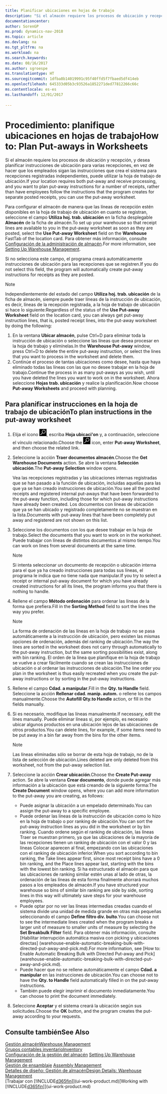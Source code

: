 ```yaml
---
title: Planificar ubicaciones en hojas de trabajo
description: "Si el almacén requiere los procesos de ubicación y recepción, y desea planificar instrucciones de ubicación para varias recepciones, en vez de hacer que los empleados sigan las instrucciones que crea el sistema para recepciones registradas independientes, puede utilizar la hoja de trabajo de ubicación."
documentationcenter: 
author: SorenGP
ms.prod: dynamics-nav-2018
ms.topic: article
ms.devlang: na
ms.tgt_pltfrm: na
ms.workload: na
ms.search.keywords: 
ms.date: 08/16/2017
ms.author: sgroespe
ms.translationtype: HT
ms.sourcegitcommit: 1dfba8b14019991c95f40ffd5f7fbaed5df414eb
ms.openlocfilehash: 645333d05b3c93526a1852271ded77812266c66c
ms.contentlocale: es-es
ms.lasthandoff: 12/01/2017

---
```

# <a name="how-to-plan-put-aways-in-worksheets"></a><span data-ttu-id="e48ef-103">Procedimiento: planifique ubicaciones en hojas de trabajo</span><span class="sxs-lookup"><span data-stu-id="e48ef-103">How to: Plan Put-aways in Worksheets</span></span>
<span data-ttu-id="e48ef-104">Si el almacén requiere los procesos de ubicación y recepción, y desea planificar instrucciones de ubicación para varias recepciones, en vez de hacer que los empleados sigan las instrucciones que crea el sistema para recepciones registradas independientes, puede utilizar la hoja de trabajo de ubicación.</span><span class="sxs-lookup"><span data-stu-id="e48ef-104">If your location requires both put-away and receive processing, and you want to plan put-away instructions for a number of receipts, rather than have employees follow the instructions that the program creates for separate posted receipts, you can use the put-away worksheet.</span></span>  

<span data-ttu-id="e48ef-105">Para configurar el almacén de manera que las líneas de recepción estén disponibles en la hoja de trabajo de ubicación en cuanto se registran, seleccione el campo **Utiliza hoj. trab. ubicación** en la ficha desplegable **Almacén** de la ficha de almacén.</span><span class="sxs-lookup"><span data-stu-id="e48ef-105">To set up your warehouse so that receipt lines are available to you in the put-away worksheet as soon as they are posted, select the **Use Put-away Worksheet** field on the **Warehouse** FastTab of the location card.</span></span> <span data-ttu-id="e48ef-106">Para obtener más información, consulte [Configuración de la administración de almacén](warehouse-setup-warehouse.md).</span><span class="sxs-lookup"><span data-stu-id="e48ef-106">For more information, see [Setting Up Warehouse Management](warehouse-setup-warehouse.md).</span></span>  

<span data-ttu-id="e48ef-107">Si no selecciona este campo, el programa creará automáticamente instrucciones de ubicación para las recepciones que se registren.</span><span class="sxs-lookup"><span data-stu-id="e48ef-107">If you do not select this field, the program will automatically create put-away instructions for receipts as they are posted.</span></span>  

> [!NOTE]  
>  <span data-ttu-id="e48ef-108">Independientemente del estado del campo **Utiliza hoj. trab. ubicación** de la ficha de almacén, siempre puede traer líneas de la instrucción de ubicación, es decir, líneas de la recepción registrada, a la hoja de trabajo de ubicación si hace lo siguiente:</span><span class="sxs-lookup"><span data-stu-id="e48ef-108">Regardless of the status of the **Use Put-away Worksheet** field on the location card, you can always get put-away instruction lines, that is, posted receipt lines, into the put-away worksheet by doing the following:</span></span>  
>   
>  1.  <span data-ttu-id="e48ef-109">En la ventana **Ubicar almacén**, pulse Ctrl+D para eliminar toda la instrucción de ubicación o seleccione las líneas que desea procesar en la hoja de trabajo y elimínelas.</span><span class="sxs-lookup"><span data-stu-id="e48ef-109">In the **Warehouse Put-away** window, press Ctrl+D to delete the entire put-away instruction, or select the lines that you want to process in the worksheet and delete them.</span></span>  
> 2.  <span data-ttu-id="e48ef-110">Continúe el proceso de tantas ubicaciones como desee, hasta que haya eliminado todas las líneas con las que no desee trabajar en la hoja de trabajo.</span><span class="sxs-lookup"><span data-stu-id="e48ef-110">Continue the process in as many put-aways as you wish, until you have deleted the lines you want to work on in the worksheet.</span></span> <span data-ttu-id="e48ef-111">Ahora seleccione **Hojas trab. ubicación** y realice la planificación.</span><span class="sxs-lookup"><span data-stu-id="e48ef-111">Now choose **Put-away Worksheets** and proceed with planning.</span></span>  

## <a name="to-plan-instructions-in-the-put-away-worksheet"></a><span data-ttu-id="e48ef-112">Para planificar instrucciones en la hoja de trabajo de ubicación</span><span class="sxs-lookup"><span data-stu-id="e48ef-112">To plan instructions in the put-away worksheet</span></span>  
1.  <span data-ttu-id="e48ef-113">Elija el icono ![Buscar página o informe](media/ui-search/search_small.png "icono Buscar página o informe"), escriba **Hoja ubicaci'on** y, a continuación, seleccione el vínculo relacionado.</span><span class="sxs-lookup"><span data-stu-id="e48ef-113">Choose the ![Search for Page or Report](media/ui-search/search_small.png "Search for Page or Report icon") icon, enter **Put-away Worksheet**, and then choose the related link.</span></span>  
2.  <span data-ttu-id="e48ef-114">Seleccione la acción **Traer documentos almacén**.</span><span class="sxs-lookup"><span data-stu-id="e48ef-114">Choose the **Get Warehouse Documents** action.</span></span> <span data-ttu-id="e48ef-115">Se abre la ventana **Selección ubicación**.</span><span class="sxs-lookup"><span data-stu-id="e48ef-115">The **Put-away Selection** window opens.</span></span>  

    <span data-ttu-id="e48ef-116">Vea las recepciones registradas y las ubicaciones internas registradas que se han pasado a la función de ubicación, incluidas aquellas para las que ya se han creado instrucciones de ubicación.</span><span class="sxs-lookup"><span data-stu-id="e48ef-116">You see all the posted receipts and registered internal put-aways that have been forwarded to the put-away function, including those for which put-away instructions have already been created.</span></span> <span data-ttu-id="e48ef-117">Los documentos con líneas de ubicación que ya se han ubicado y registrado completamente no se muestran en la lista.</span><span class="sxs-lookup"><span data-stu-id="e48ef-117">Documents with put-away lines that have been completely put away and registered are not shown on this list.</span></span>  

3. <span data-ttu-id="e48ef-118">Seleccione los documentos con los que desee trabajar en la hoja de trabajo.</span><span class="sxs-lookup"><span data-stu-id="e48ef-118">Select the documents that you want to work on in the worksheet.</span></span> <span data-ttu-id="e48ef-119">Puede trabajar con líneas de distintos documentos al mismo tiempo.</span><span class="sxs-lookup"><span data-stu-id="e48ef-119">You can work on lines from several documents at the same time.</span></span>  

    > [!NOTE]  
    >  <span data-ttu-id="e48ef-120">Si intenta seleccionar un documento de recepción o ubicación interna para el que ya ha creado instrucciones para todas sus líneas, el programa le indica que no tiene nada que manipular.</span><span class="sxs-lookup"><span data-stu-id="e48ef-120">If you try to select a receipt or internal put-away document for which you have already created instructions for all its lines, the program informs you that there is nothing to handle.</span></span>  

4. <span data-ttu-id="e48ef-121">Rellene el campo **Método ordenación** para ordenar las líneas de la forma que prefiera.</span><span class="sxs-lookup"><span data-stu-id="e48ef-121">Fill in the **Sorting Method** field to sort the lines the way you prefer.</span></span>  

    > [!NOTE]  
    >  <span data-ttu-id="e48ef-122">La forma de ordenación de las líneas en la hoja de trabajo no se pasa automáticamente a la instrucción de ubicación, pero existen las mismas opciones de ordenación, además del ranking de ubicación.</span><span class="sxs-lookup"><span data-stu-id="e48ef-122">The way the lines are sorted in the worksheet does not carry through automatically to the put-away instruction, but the same sorting possibilities exist, along with bin ranking.</span></span> <span data-ttu-id="e48ef-123">El orden de la línea que planifique en la hoja de trabajo se vuelve a crear fácilmente cuando se crean las instrucciones de ubicación o al ordenar las instrucciones de ubicación.</span><span class="sxs-lookup"><span data-stu-id="e48ef-123">The line order you plan in the worksheet is thus easily recreated when you create the put-away instructions or by sorting in the put-away instructions.</span></span>  

5.  <span data-ttu-id="e48ef-124">Rellene el campo **Cdad. a manipular**.</span><span class="sxs-lookup"><span data-stu-id="e48ef-124">Fill in the **Qty. to Handle** field.</span></span> <span data-ttu-id="e48ef-125">Seleccione la acción **Rellenar cdad. manip. autom.** o rellene los campos manualmente.</span><span class="sxs-lookup"><span data-stu-id="e48ef-125">Choose the **Autofill Qty.to Handle** action, or fill in the fields manually.</span></span>  
6.  <span data-ttu-id="e48ef-126">Si es necesario, modifique las líneas manualmente.</span><span class="sxs-lookup"><span data-stu-id="e48ef-126">If necessary, edit the lines manually.</span></span> <span data-ttu-id="e48ef-127">Puede eliminar líneas si, por ejemplo, es necesario ubicar algunos productos en una ubicación lejos de las ubicaciones de otros productos.</span><span class="sxs-lookup"><span data-stu-id="e48ef-127">You can delete lines, for example, if some items need to be put away in a bin far away from the bins for the other items.</span></span>  

    > [!NOTE]  
    >  <span data-ttu-id="e48ef-128">Las líneas eliminadas sólo se borrar de esta hoja de trabajo, no de la lista de selección de ubicación.</span><span class="sxs-lookup"><span data-stu-id="e48ef-128">Lines deleted are only deleted from this worksheet, not from the put-away selection list.</span></span>  

7.  <span data-ttu-id="e48ef-129">Seleccione la acción **Crear ubicación**.</span><span class="sxs-lookup"><span data-stu-id="e48ef-129">Choose the **Create Put-away** action.</span></span> <span data-ttu-id="e48ef-130">Se abre la ventana **Crear documento**, donde puede agregar más información a la ubicación que está creando de la siguiente forma:</span><span class="sxs-lookup"><span data-stu-id="e48ef-130">The **Create Document** window opens, where you can add more information to the put-away you are creating, as follows:</span></span>  

    -   <span data-ttu-id="e48ef-131">Puede asignar la ubicación a un empelado determinado.</span><span class="sxs-lookup"><span data-stu-id="e48ef-131">You can assign the put-away to a specific employee.</span></span>  
    -   <span data-ttu-id="e48ef-132">Puede ordenar las líneas de la instrucción de ubicación como lo hizo en la hoja de trabajo o por ranking de ubicación.</span><span class="sxs-lookup"><span data-stu-id="e48ef-132">You can sort the put-away instruction lines as you did in the worksheet or by bin ranking.</span></span> <span data-ttu-id="e48ef-133">Cuando ordene según el ranking de ubicación, las líneas Traer se muestran primero, ya que las ubicaciones de la mayoría de las recepciones tienen un ranking de ubicación con el valor 0 y las líneas Colocar aparecen al final, empezando con las ubicaciones con el ranking de ubicación inferior.</span><span class="sxs-lookup"><span data-stu-id="e48ef-133">When you sort according to bin ranking, the Take lines appear first, since most receipt bins have a 0 bin ranking, and the Place lines appear last, starting with the bins with the lowest bin ranking.</span></span> <span data-ttu-id="e48ef-134">Si ha estructurado el almacén para que las ubicaciones de ranking similar estén unas al lado de otras, la ordenación de las líneas de esta forma finalmente ahorrará muchos pasos a los empleados de almacén.</span><span class="sxs-lookup"><span data-stu-id="e48ef-134">If you have structured your warehouse so bins of similar bin ranking are side by side, sorting lines in this way will ultimately save steps for your warehouse employees.</span></span>  
    -   <span data-ttu-id="e48ef-135">Puede optar por no ver las líneas intermedias creadas cuando el sistema divide una unidad de medida grande en otras más pequeñas seleccionando el campo **Define filtro div. bulto**.</span><span class="sxs-lookup"><span data-stu-id="e48ef-135">You can choose not to see the intermediate lines created when the program breaks a larger unit of measure to smaller units of measure by selecting the **Set Breakbulk Filter** field.</span></span> <span data-ttu-id="e48ef-136">Para obtener más información, consulte [Habilitar interrupción automática masiva con picking y ubicaciones directas] (warehouse-enable-automatic-breaking-bulk-with-directed-put-away-and-pick.md).</span><span class="sxs-lookup"><span data-stu-id="e48ef-136">For more information, see [How to: Enable Automatic Breaking Bulk with Directed Put-away and Pick] (warehouse-enable-automatic-breaking-bulk-with-directed-put-away-and-pick.md).</span></span>  
    -   <span data-ttu-id="e48ef-137">Puede hacer que no se rellene automáticamente el campo **Cdad. a manipular** en las instrucciones de ubicación.</span><span class="sxs-lookup"><span data-stu-id="e48ef-137">You can choose not to have the **Qty. to Handle** field automatically filled in on the put-away instructions.</span></span>  
    -   <span data-ttu-id="e48ef-138">También puede elegir imprimir el documento inmediatamente.</span><span class="sxs-lookup"><span data-stu-id="e48ef-138">You can choose to print the document immediately.</span></span>  

8.  <span data-ttu-id="e48ef-139">Seleccione **Aceptar** y el sistema creará la ubicación según sus solicitudes.</span><span class="sxs-lookup"><span data-stu-id="e48ef-139">Choose the **OK** button, and the program creates the put-away according to your requests.</span></span>  

## <a name="see-also"></a><span data-ttu-id="e48ef-140">Consulte también</span><span class="sxs-lookup"><span data-stu-id="e48ef-140">See Also</span></span>  
[<span data-ttu-id="e48ef-141">Gestión almacén</span><span class="sxs-lookup"><span data-stu-id="e48ef-141">Warehouse Management</span></span>](warehouse-manage-warehouse.md)  
[<span data-ttu-id="e48ef-142">Grupos contables inventario</span><span class="sxs-lookup"><span data-stu-id="e48ef-142">Inventory</span></span>](inventory-manage-inventory.md)  
<span data-ttu-id="e48ef-143">[Configuración de la gestión del almacén](warehouse-setup-warehouse.md)   </span><span class="sxs-lookup"><span data-stu-id="e48ef-143">[Setting Up Warehouse Management](warehouse-setup-warehouse.md)   </span></span>  
<span data-ttu-id="e48ef-144">[Gestión de ensamblaje](assembly-assemble-items.md)  </span><span class="sxs-lookup"><span data-stu-id="e48ef-144">[Assembly Management](assembly-assemble-items.md)  </span></span>  
[<span data-ttu-id="e48ef-145">Detalles de diseño: Gestión de almacén</span><span class="sxs-lookup"><span data-stu-id="e48ef-145">Design Details: Warehouse Management</span></span>](design-details-warehouse-management.md)  
<span data-ttu-id="e48ef-146">[Trabajar con [!INCLUDE[d365fin](includes/d365fin_md.md)]](ui-work-product.md)</span><span class="sxs-lookup"><span data-stu-id="e48ef-146">[Working with [!INCLUDE[d365fin](includes/d365fin_md.md)]](ui-work-product.md)</span></span>

